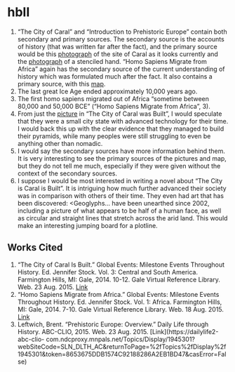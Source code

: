 # hbII
1.	“The City of Caral” and “Introduction to Prehistoric Europe” contain both secondary and primary sources. The secondary source is the accounts of history (that was written far after the fact), and the primary source would be this [photograph](http://callisto.ggsrv.com/imgsrv/FastFetch/UBER1/glvm_0001_0003_0_img0237) of the site of Caral as it looks currently and the [photograph](https://dailylife2-abc-clio-com.ndcproxy.mnpals.net/assets/mediaserver/DailyLife/1947/1947211wt.jpg) of a stenciled hand.
“Homo Sapiens Migrate from Africa” again has the secondary source of the current understanding of history which was formulated much after the fact. It also contains a primary source, with this [map](http://callisto.ggsrv.com/imgsrv/FastFetch/UBER1/glvm_0001_0001_0_img0004).
2.	The last great Ice Age ended approximately 10,000 years ago.
3.	The first homo sapiens migrated out of Africa “sometime between 80,000 and 50,000 BCE” (“Homo Sapiens Migrate from Africa”, 3).
4.	From just the [picture](http://callisto.ggsrv.com/imgsrv/FastFetch/UBER1/glvm_0001_0003_0_img0237) in “The City of Caral was Built”, I would speculate that they were a small city state with advanced technology for their time. I would back this up with the clear evidence that they managed to build their pyramids, while many peoples were still struggling to even be anything other than nomadic.
5.	I would say the secondary sources have more information behind them. It is very interesting to see the primary sources of the pictures and map, but they do not tell me much, especially if they were given without the context of the secondary sources.
6.	I suppose I would be most interested in writing a novel about “The City is Caral is Built”. It is intriguing how much further advanced their society was in comparison with others of their time. They even had art that has been discovered:
<Geoglyphs… have been unearthed since 2002, including a picture of what appears to be half of a human face, as well as circular and straight lines that stretch across the arid land.
This would make an interesting jumping board for a plotline.
## Works Cited
1.	“The City of Caral Is Built.” Global Events: Milestone Events Throughout History. Ed. Jennifer Stock. Vol. 3: Central and South America. Farmington Hills, MI: Gale, 2014. 10-12. Gale Virtual Reference Library. Web. 23 Aug. 2015.
[Link](http://go.galegroup.com.ndcproxy.mnpals.net/ps/i.do?id=GALE%7CCX3728000341&v=2.1&u=mnanorman&it=r&p=GVRL&sw=w&asid=90b684cbd17e722a559ce5c3ace244d6)
2.	 “Homo Sapiens Migrate from Africa.” Global Events: Milestone Events Throughout History. Ed. Jennifer Stock. Vol. 1: Africa. Farmington Hills, MI: Gale, 2014. 7-10. Gale Virtual Reference Library. Web. 18 Aug. 2015.
[Link](http://go.galegroup.com.ndcproxy.mnpals.net/ps/i.do?id=GALE%7CCX3728000013&v=2.1&u=mnanorman&it=r&p=GVRL&sw=w&asid=9d610cc938f62e227d9d4bbcfd1232ab)
3.	Leftwich, Brent. “Prehistoric Europe: Overview.” Daily Life through History. ABC-CLIO, 2015. Web. 23 Aug. 2015.
[Link](https://dailylife2-abc-clio- com.ndcproxy.mnpals.net/Topics/Display/1945301?webSiteCode=SLN_DLTH_AC&returnToPage=%2fTopics%2fDisplay%2f1945301&token=8653675DDB1574C92188286A2EB1BD47&casError=False)

